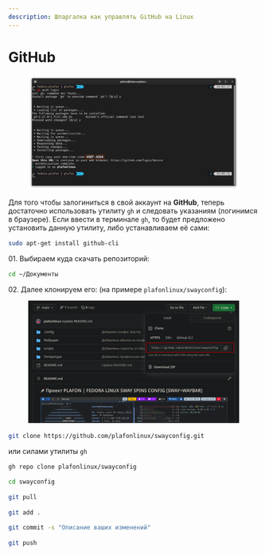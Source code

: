 ```yaml
---
description: Шпаргалка как управлять GitHub на Linux
---
```


# GitHub

<figure><img src="../../.gitbook/assets/Снимок экрана от 2023-04-30 16-06-56.png" alt=""><figcaption></figcaption></figure>

Для того чтобы залогиниться в свой аккаунт на **GitHub**, теперь достаточно использовать утилиту `gh` и следовать указаниям (логинимся в браузере). Если ввести в терминале `gh`, то будет предложено установить данную утилиту, либо устанавливаем её сами:

```bash
sudo apt-get install github-cli
```

01\. Выбираем куда скачать репозиторий:

```bash
cd ~/Документы
```

02\. Далее клонируем его: (на примере `plafonlinux/swayconfig`):

<figure><img src="../../.gitbook/assets/Снимок экрана от 2023-04-30 16-18-12.png" alt=""><figcaption></figcaption></figure>

```bash
git clone https://github.com/plafonlinux/swayconfig.git
```

или силами утилиты `gh`

```
gh repo clone plafonlinux/swayconfig
```

```bash
cd swayconfig
```

```bash
git pull
```

```bash
git add .
```

```bash
git commit -s "Описание ваших изменений"
```

```bash
git push
```
